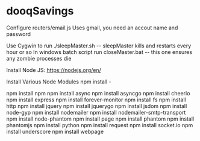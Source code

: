 # dooqSavings

Configure routers/email.js
Uses gmail, you need an accout name and password

Use Cygwin to run ./sleepMaster.sh -- sleepMaster kills and restarts every hour or so 
In windows batch script run closeMaster.bat -- this one ensures any zombie processes die

Install Node JS: https://nodejs.org/en/

Install Various Node Modules
npm install -

npm install npm
npm install async
npm install asyncgo
npm install cheerio
npm install express
npm install forever-monitor
npm install fs
npm install http
npm install jquery
npm install jquerygo
npm install jsdom
npm install node-gyp
npm install nodemailer
npm install nodemailer-smtp-transport
npm install node-phantom
npm install page
npm install phantom
npm install phantomjs
npm install python
npm install request
npm install socket.io
npm install underscore
npm install webpage



